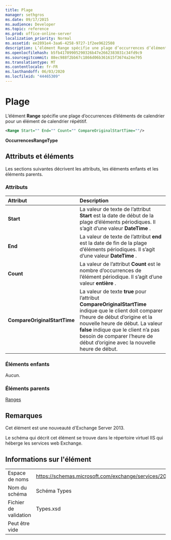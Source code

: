 ```yaml
---
title: Plage
manager: sethgros
ms.date: 09/17/2015
ms.audience: Developer
ms.topic: reference
ms.prod: office-online-server
localization_priority: Normal
ms.assetid: ee2891e4-3aa6-4258-9727-1f2ee9622508
description: L’élément Range spécifie une plage d’occurrences d’éléments de calendrier pour un élément de calendrier répétitif.
ms.openlocfilehash: b5fb41709905290326b47e2662383031c34fd9c9
ms.sourcegitcommit: 88ec988f2bb67c1866d06b361615f3674a24e795
ms.translationtype: MT
ms.contentlocale: fr-FR
ms.lasthandoff: 06/03/2020
ms.locfileid: "44465309"
---
```

# <a name="range"></a>Plage

L’élément **Range** spécifie une plage d’occurrences d’éléments de calendrier pour un élément de calendrier répétitif. 
  
```XML
<Range Start="" End="" Count="" CompareOriginalStartTime=""/>
```

 **OccurrencesRangeType**
## <a name="attributes-and-elements"></a>Attributs et éléments

Les sections suivantes décrivent les attributs, les éléments enfants et les éléments parents.
  
### <a name="attributes"></a>Attributs

|**Attribut**|**Description**|
|:-----|:-----|
|**Start** <br/> |La valeur de texte de l’attribut **Start** est la date de début de la plage d’éléments périodiques. Il s’agit d’une valeur **DateTime** .  <br/> |
|**End** <br/> |La valeur de texte de l’attribut **end** est la date de fin de la plage d’éléments périodiques. Il s’agit d’une valeur **DateTime** .  <br/> |
|**Count** <br/> |La valeur de l’attribut **Count** est le nombre d’occurrences de l’élément périodique. Il s’agit d’une valeur **entière** .  <br/> |
|**CompareOriginalStartTime** <br/> |La valeur de texte **true** pour l’attribut **CompareOriginalStartTime** indique que le client doit comparer l’heure de début d’origine et la nouvelle heure de début. La valeur **false** indique que le client n’a pas besoin de comparer l’heure de début d’origine avec la nouvelle heure de début.  <br/> |
   
### <a name="child-elements"></a>Éléments enfants

Aucun.
  
### <a name="parent-elements"></a>Éléments parents

[Ranges](ranges.md)
  
## <a name="remarks"></a>Remarques

Cet élément est une nouveauté d'Exchange Server 2013.
  
Le schéma qui décrit cet élément se trouve dans le répertoire virtuel IIS qui héberge les services web Exchange.
  
## <a name="element-information"></a>Informations sur l'élément

|||
|:-----|:-----|
|Espace de noms  <br/> |https://schemas.microsoft.com/exchange/services/2006/types  <br/> |
|Nom du schéma  <br/> |Schéma Types  <br/> |
|Fichier de validation  <br/> |Types.xsd  <br/> |
|Peut être vide  <br/> ||
   

